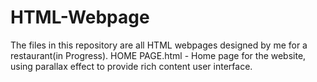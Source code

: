 # HTML-Webpage

The files in this repository are all HTML webpages designed by me for a restaurant(in Progress).
  HOME PAGE.html  - Home page for the website, using parallax effect to provide rich content user interface.
